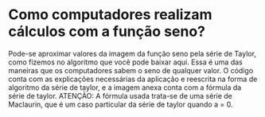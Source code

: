 # Como computadores realizam cálculos  com a função seno?
Pode-se aproximar valores da imagem da função seno pela série de Taylor, como fizemos no algoritmo que você pode baixar aqui. Essa é uma das maneiras que os computadores sabem o seno de qualquer valor. 
O código conta com as explicações necessárias da aplicação e reescrita na forma de algoritmo da 
série de taylor, e a imagem anexa conta com a fórmula da série de taylor. 
ATENÇÃO: A fórmula usada trata-se de uma série de Maclaurin, que é um caso particular da série de taylor quando a = 0.
